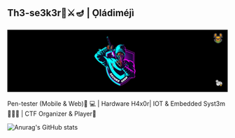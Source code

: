 ## Th3-se3k3r🥷⚔️🪔 | Ọládiméjì

<img src="/seeker.png"/>

Pen-tester (Mobile & Web)🚨 💻 | Hardware H4x0r| IOT & Embedded Syst3m 🤖💡🧰 | CTF Organizer & Player👾

![Anurag's GitHub stats](https://github-readme-stats.vercel.app/api?username=Th3-Seek3r&theme=dark&show_icons=true)
